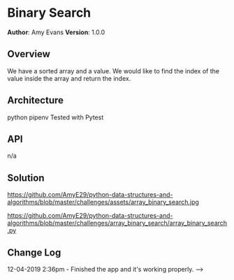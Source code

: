 # Binary Search

**Author**: Amy Evans
**Version**: 1.0.0

## Overview
We have a sorted array and a value.  We would like to find the index of the value inside the array and return the index.

## Architecture
python  pipenv  Tested with Pytest

## API
n/a

## Solution

https://github.com/AmyE29/python-data-structures-and-algorithms/blob/master/challenges/assets/array_binary_search.jpg

https://github.com/AmyE29/python-data-structures-and-algorithms/blob/master/challenges/array_binary_search/array_binary_search.py

## Change Log
12-04-2019 2:36pm - Finished the app and it's working properly.
-->

